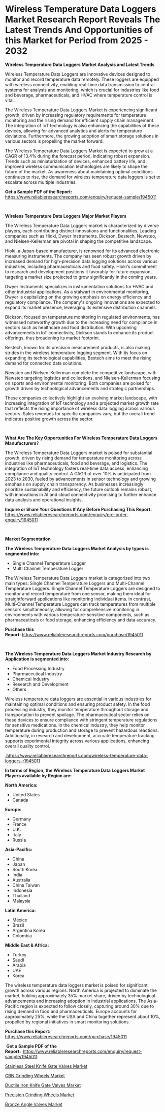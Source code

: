 <p><h1>Wireless Temperature Data Loggers Market Research Report Reveals The Latest Trends And Opportunities of this Market for Period from 2025 - 2032</h1></p><p><strong>Wireless Temperature Data Loggers Market Analysis and Latest Trends</strong></p>
<p><p>Wireless Temperature Data Loggers are innovative devices designed to monitor and record temperature data remotely. These loggers are equipped with wireless connectivity, enabling real-time data transmission to central systems for analysis and monitoring, which is crucial for industries like food and beverage, pharmaceuticals, and HVAC where temperature control is vital.</p><p>The Wireless Temperature Data Loggers Market is experiencing significant growth, driven by increasing regulatory requirements for temperature monitoring and the rising demand for efficient supply chain management. The integration of IoT technology is also enhancing the capabilities of these devices, allowing for advanced analytics and alerts for temperature deviations. Furthermore, the growing adoption of smart storage solutions in various sectors is propelling the market forward.</p><p>The Wireless Temperature Data Loggers Market is expected to grow at a CAGR of 13.4% during the forecast period, indicating robust expansion. Trends such as miniaturization of devices, enhanced battery life, and improved wireless communication technologies are likely to shape the future of the market. As awareness about maintaining optimal conditions continues to rise, the demand for wireless temperature data loggers is set to escalate across multiple industries.</p></p>
<p><strong>Get a Sample PDF of the Report:&nbsp;</strong> <a href="https://www.reliableresearchreports.com/enquiry/request-sample/1945011?utm_campaign=24&utm_medium=2&utm_source=Github&utm_content=ia&utm_term=20022025&utm_id=wireless-temperature-data-loggers">https://www.reliableresearchreports.com/enquiry/request-sample/1945011</a></p>
<p>&nbsp;</p>
<p><strong>Wireless Temperature Data Loggers Major Market Players</strong></p>
<p><p>The Wireless Temperature Data Loggers market is characterized by diverse players, each contributing distinct innovations and functionalities. Leading companies such as Hioki, Dwyer Instruments, Dickson, Bestech, Newsteo, and Nielsen-Kellerman are pivotal in shaping the competitive landscape.</p><p>Hioki, a Japan-based manufacturer, is renowned for its advanced electronic measuring instruments. The company has seen robust growth driven by increased demand for high-precision data logging solutions across various industries, including pharmaceuticals and food safety. Hioki's commitment to research and development positions it favorably for future expansion, targeting a market size projected to grow significantly in the coming years.</p><p>Dwyer Instruments specializes in instrumentation solutions for HVAC and other industrial applications. As a stalwart in environmental monitoring, Dwyer is capitalizing on the growing emphasis on energy efficiency and regulatory compliance. The company's ongoing innovations are expected to expand its market presence, leveraging its extensive distribution channels.</p><p>Dickson, focused on temperature monitoring in regulated environments, has witnessed noteworthy growth due to the increasing need for compliance in sectors such as healthcare and food distribution. With upcoming advancements in IoT connectivity, Dickson stands to enhance its product offerings, thus broadening its market footprint.</p><p>Bestech, known for its precision measurement products, is also making strides in the wireless temperature logging segment. With its focus on expanding its technological capabilities, Bestech aims to meet the rising demand for connected data solutions.</p><p>Newsteo and Nielsen-Kellerman complete the competitive landscape, with Newsteo targeting logistics and collections, and Nielsen-Kellerman focusing on sports and environmental monitoring. Both companies are poised for growth driven by technological advancements and strategic partnerships.</p><p>These companies collectively highlight an evolving market landscape, with increasing integration of IoT technology and a projected market growth rate that reflects the rising importance of wireless data logging across various sectors. Sales revenues for specific companies vary, but the overall trend indicates positive growth across the sector.</p></p>
<p>&nbsp;</p>
<p><strong>What Are The Key Opportunities For Wireless Temperature Data Loggers Manufacturers?</strong></p>
<p><p>The Wireless Temperature Data Loggers market is poised for substantial growth, driven by rising demand for temperature monitoring across industries like pharmaceuticals, food and beverage, and logistics. The integration of IoT technology fosters real-time data access, enhancing compliance and quality control. A CAGR of over 10% is anticipated from 2023 to 2030, fueled by advancements in sensor technology and growing emphasis on supply chain transparency. As businesses increasingly prioritize sustainability and efficiency, the future outlook remains robust, with innovations in AI and cloud connectivity promising to further enhance data analysis and operational insights.</p></p>
<p><strong>Inquire or Share Your Questions If Any Before Purchasing This Report:</strong> <a href="https://www.reliableresearchreports.com/enquiry/pre-order-enquiry/1945011?utm_campaign=24&utm_medium=2&utm_source=Github&utm_content=ia&utm_term=20022025&utm_id=wireless-temperature-data-loggers">https://www.reliableresearchreports.com/enquiry/pre-order-enquiry/1945011</a></p>
<p>&nbsp;</p>
<p><strong>Market Segmentation</strong></p>
<p><strong>The Wireless Temperature Data Loggers Market Analysis by types is segmented into:</strong></p>
<p><ul><li>Single Channel Temperature Logger</li><li>Multi Channel Temperature Logger</li></ul></p>
<p><p>The Wireless Temperature Data Loggers market is categorized into two main types: Single Channel Temperature Loggers and Multi-Channel Temperature Loggers. Single Channel Temperature Loggers are designed to monitor and record temperature from one sensor, making them ideal for straightforward applications like monitoring individual items. In contrast, Multi-Channel Temperature Loggers can track temperatures from multiple sensors simultaneously, allowing for comprehensive monitoring in environments with various temperature-sensitive components, such as pharmaceuticals or food storage, enhancing efficiency and data accuracy.</p></p>
<p><strong>Purchase this Report:&nbsp;</strong><a href="https://www.reliableresearchreports.com/purchase/1945011?utm_campaign=24&utm_medium=2&utm_source=Github&utm_content=ia&utm_term=20022025&utm_id=wireless-temperature-data-loggers">https://www.reliableresearchreports.com/purchase/1945011</a></p>
<p>&nbsp;</p>
<p><strong>The Wireless Temperature Data Loggers Market Industry Research by Application is segmented into:</strong></p>
<p><ul><li>Food Processing Industry</li><li>Pharmaceutical Industry</li><li>Chemical Industry</li><li>Research and Development</li><li>Others</li></ul></p>
<p><p>Wireless temperature data loggers are essential in various industries for maintaining optimal conditions and ensuring product safety. In the food processing industry, they monitor temperature throughout storage and transportation to prevent spoilage. The pharmaceutical sector relies on these devices to ensure compliance with stringent temperature regulations for sensitive medications. In the chemical industry, they help monitor temperature during production and storage to prevent hazardous reactions. Additionally, in research and development, accurate temperature tracking supports experimental integrity across various applications, enhancing overall quality control.</p></p>
<p><a href="https://www.reliableresearchreports.com/wireless-temperature-data-loggers-r1945011?utm_campaign=24&utm_medium=2&utm_source=Github&utm_content=ia&utm_term=20022025&utm_id=wireless-temperature-data-loggers">&nbsp;https://www.reliableresearchreports.com/wireless-temperature-data-loggers-r1945011</a></p>
<p><strong>In terms of Region, the Wireless Temperature Data Loggers Market Players available by Region are:</strong></p>
<p>
    <p> <strong> North America: </strong>
        <ul>
            <li>United States</li>
            <li>Canada</li>
        </ul>
        </p> 
    <p> <strong> Europe: </strong>
        <ul>
            <li>Germany</li>
            <li>France</li>
            <li>U.K.</li>
            <li>Italy</li>
            <li>Russia</li>
        </ul>
        </p> 
    <p> <strong> Asia-Pacific: </strong>
        <ul>
            <li>China</li>
            <li>Japan</li>
            <li>South Korea</li>
            <li>India</li>
            <li>Australia</li>
            <li>China Taiwan</li>
            <li>Indonesia</li>
            <li>Thailand</li>
            <li>Malaysia</li>
        </ul>
        </p> 
    <p> <strong> Latin America: </strong>
        <ul>
            <li>Mexico</li>
            <li>Brazil</li>
            <li>Argentina Korea</li>
            <li>Colombia</li>
        </ul>
        </p> 
    <p> <strong> Middle East & Africa: </strong>
        <ul>
            <li>Turkey</li>
            <li>Saudi</li>
            <li>Arabia</li>
            <li>UAE</li>
            <li>Korea</li>
        </ul>
    </p>
    </p>
<p><p>The wireless temperature data loggers market is poised for significant growth across various regions. North America is projected to dominate the market, holding approximately 35% market share, driven by technological advancements and increasing adoption in industrial applications. The Asia-Pacific region is expected to follow closely, capturing around 30% due to rising demand in food and pharmaceuticals. Europe accounts for approximately 25%, while the USA and China together represent about 10%, propelled by regional initiatives in smart monitoring solutions. </p></p>
<p><strong>Purchase this Report: </strong><a href="https://www.reliableresearchreports.com/purchase/1945011?utm_campaign=24&utm_medium=2&utm_source=Github&utm_content=ia&utm_term=20022025&utm_id=wireless-temperature-data-loggers">https://www.reliableresearchreports.com/purchase/1945011</a></p>
<p>&nbsp;<strong>Get a Sample PDF of the Report:&nbsp;&nbsp;</strong><a href="https://www.reliableresearchreports.com/enquiry/request-sample/1945011?utm_campaign=24&utm_medium=2&utm_source=Github&utm_content=ia&utm_term=20022025&utm_id=wireless-temperature-data-loggers">https://www.reliableresearchreports.com/enquiry/request-sample/1945011</a></p>
<p><strong></strong></p>
<p><p><a href="https://github.com/curinbucan9/Market-Research-Report-List-1/blob/main/stainless-steel-knife-gate-valves-market.md?utm_campaign=24&utm_medium=2&utm_source=Github&utm_content=ia&utm_term=20022025&utm_id=wireless-temperature-data-loggers">Stainless Steel Knife Gate Valves Market</a></p><p><a href="https://github.com/deyniphytic/Market-Research-Report-List-1/blob/main/cbn-grinding-wheels-market.md?utm_campaign=24&utm_medium=2&utm_source=Github&utm_content=ia&utm_term=20022025&utm_id=wireless-temperature-data-loggers">CBN Grinding Wheels Market</a></p><p><a href="https://github.com/qetelosooya/Market-Research-Report-List-1/blob/main/ductile-iron-knife-gate-valves-market.md?utm_campaign=24&utm_medium=2&utm_source=Github&utm_content=ia&utm_term=20022025&utm_id=wireless-temperature-data-loggers">Ductile Iron Knife Gate Valves Market</a></p><p><a href="https://github.com/haaszgettre6/Market-Research-Report-List-1/blob/main/precision-grinding-wheels-market.md?utm_campaign=24&utm_medium=2&utm_source=Github&utm_content=ia&utm_term=20022025&utm_id=wireless-temperature-data-loggers">Precision Grinding Wheels Market</a></p><p><a href="https://github.com/zanoligarav/Market-Research-Report-List-1/blob/main/bronze-angle-valves-market.md?utm_campaign=24&utm_medium=2&utm_source=Github&utm_content=ia&utm_term=20022025&utm_id=wireless-temperature-data-loggers">Bronze Angle Valves Market</a></p></p>